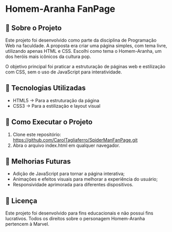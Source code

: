 # Homem-Aranha FanPage

## 📌 Sobre o Projeto

Este projeto foi desenvolvido como parte da disciplina de Programação Web na faculdade. A proposta era criar uma página simples, com tema livre, utilizando apenas HTML e CSS. Escolhi como tema o Homem-Aranha, um dos heróis mais icônicos da cultura pop.

O objetivo principal foi praticar a estruturação de páginas web e estilização com CSS, sem o uso de JavaScript para interatividade.

## 🎨 Tecnologias Utilizadas

- HTML5 → Para a estruturação da página
- CSS3 → Para a estilização e layout visual

## 🚀 Como Executar o Projeto

1. Clone este repositório: https://github.com/CarolTagliaferro/SpiderManFanPage.git
2. Abra o arquivo index.html em qualquer navegador.

## 📌 Melhorias Futuras

- Adição de JavaScript para tornar a página interativa;
- Animações e efeitos visuais para melhorar a experiência do usuário;
- Responsividade aprimorada para diferentes dispositivos.

## 📜 Licença
Este projeto foi desenvolvido para fins educacionais e não possui fins lucrativos. Todos os direitos sobre o personagem Homem-Aranha pertencem à Marvel.
